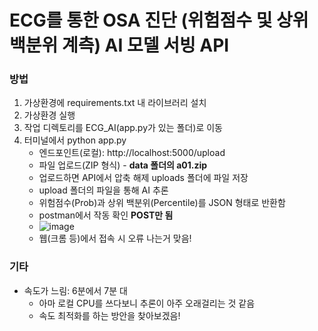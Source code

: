 # ECG를 통한 OSA 진단 (위험점수 및 상위 백분위 계측) AI 모델 서빙 API

### 방법
1. 가상환경에 requirements.txt 내 라이브러리 설치
2. 가상환경 실행
3. 작업 디렉토리를 ECG_AI(app.py가 있는 폴더)로 이동
4. 터미널에서 python app.py
   - 엔드포인트(로컬): http://localhost:5000/upload 
   - 파일 업로드(ZIP 형식) - **data 폴더의 a01.zip**
   - 업로드하면 API에서 압축 해제 uploads 폴더에 파일 저장
   - upload 폴더의 파일을 통해 AI  추론
   - 위험점수(Prob)과 상위 백분위(Percentile)를 JSON 형태로 반환함
   -  postman에서 작동 확인 **POST만 됨**
   - ![image](https://github.com/jeaniejan/Capston/assets/121528605/1a75357f-d788-49cf-a668-16d500fceee0)
   - 웹(크롬 등)에서 접속 시 오류 나는거 맞음!
### 기타
- 속도가 느림: 6분에서 7분 대
     - 아마 로컬 CPU를 쓰다보니 추론이 아주 오래걸리는 것 같음
     - 속도 최적화를 하는 방안을 찾아보겠음!
